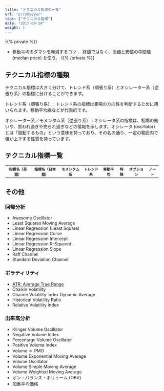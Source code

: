 ```yaml
---
title: "テクニカル指標の一覧"
url: "p/7y8y8yw/"
tags: ["テクニカル指標"]
date: "2017-09-24"
weight: 1
---
```


{{% private %}}
- 移動平均のダマシを軽減するコツ ... 終値ではなく、高値と安値の中間値 (median price) を使う。
{{% /private %}}

<script>
document.addEventListener('DOMContentLoaded', function() {
  const arr = [
    { en: "Bill William's Alligator Oscillator", jp: '', tags: ['trend'] },
    { en: "Bill William's Alligator", jp: '', tags: ['trend'] },
    { en: "Lane's Stochastic Oscillator", jp: '', tags: ['momentum'] },
    { en: "Williams’ Percent Range", jp: 'ウィリアム％Ｒ', tags: ['momentum'] },
    { en: '', jp: '株価移動平均乖離線', tags: ['momentum'] },
    { en: 'A/D (Accumulation Distribution) Ocsillator', jp: '騰落オシレーター', tags: ['momentum'] },
    { en: 'AB Ratio', jp: '強弱レシオ', tags: ['momentum'] },
    { en: 'ADX/DMI', jp: '', tags: ['trend'], url: '/p/9ju3pvu' },
    { en: 'ADXR', jp: '', tags: ['trend'] },
    { en: 'ASI: Accumulation Swing Index', jp: '集積スイング・インデックス', tags: ['momentum'], note: '考案者: J.W.ワイルダー(Welles Wilder)' },
    { en: 'Accelerator/Decelerator', jp: 'AC オシレーター', tags: ['momentum'] },
    { en: 'Adaptive Moving Average', jp: '', tags: ['ma'] },
    { en: 'Anti-Watch Curve, Contrary Watch Curve, Counter Clock Curve', jp: '逆ウォッチ曲線', tags: ['sp'] },
    { en: 'Arnaud Legoux Moving Average', jp: '', tags: ['ma'] },
    { en: 'Aroon Oscillator', jp: '', tags: ['trend'] },
    { en: 'Aroon Up/Dn', jp: '', tags: ['trend'] },
    { en: 'Bollinger Bands', jp: 'ボリンジャーバンド', tags: ['momentum', 'ma'], url: '/p/s6djqv3' },
    { en: 'Chaikin Money Flow', jp: 'チャイキン・マネー・フロー', tags: ['momentum'] },
    { en: 'Chaikin Oscillator', jp: 'チャイキン・オシレーター', tags: ['momentum'] },
    { en: 'Chande Momentum Oscillator', jp: '', tags: ['momentum'] },
    { en: 'Chop Zone', jp: '', tags: ['trend'] },
    { en: 'Choppiness Index', jp: '', tags: ['trend'] },
    { en: 'Connors RSI', jp: '', tags: ['trend'] },
    { en: 'Coppock Curve', jp: '', tags: ['trend'] },
    { en: 'DMI: Directional Movement Index', jp: '方向性指数', tags: ['trend'], url: '/p/9ju3pvu' },
    { en: 'Delta', jp: 'デルタ', tags: ['momentum', 'op'], note: 'オプションプレミアムの変化率' },
    { en: 'Departure Chart', jp: '', tags: ['ma'] },
    { en: 'Detrended Price Oscillator', jp: '', tags: ['trend'] },
    { en: 'Donchian Channel Width', jp: '', tags: ['trend'] },
    { en: 'Donchian Channels', jp: '', tags: ['trend'] },
    { en: 'Double Exponential Moving Avg', jp: '', tags: ['ma'] },
    { en: 'Ease of Movement', jp: '', tags: ['ma'] },
    { en: 'Elder-Ray', jp: '', tags: ['momentum'] },
    { en: 'Elder Impulse  System', jp: '', tags: ['trend'] },
    { en: 'Envelope', jp: 'エンベロープ', tags: ['momentum'] },
    { en: 'Fast Stochastic Oscillator', jp: 'ファスト・ストキャスティクス', tags: ['momentum'] },
    { en: 'Fibonacci Retracement', jp: 'フィボナッチ（フィボナッチ・リトレースメント）', tags: ['sp'] },
    { en: 'Force Index', jp: '', tags: ['momentum'] },
    { en: 'GMMA', jp: '複合型移動平均線', tags: ['ma', 'trend'], url: '/p/92izet9', note: '考案者: ダリル・グッピー。12本のEMA（指数平滑移動平均線）を使用する。' },
    { en: 'High & Low Channel', jp: 'HL バンド', tags: ['trend'] },
    { en: 'Hull Moving Average', jp: '', tags: ['ma'] },
    { en: 'IV: Implied Volatility', jp: 'インプライド・ボラティリティ', tags: ['momentum', 'op'] },
    { en: 'Ichimoku', jp: '一目均衡表', tags: ['ma', 'sp'], note: '考案者: 一目山人' },
    { en: 'Intraday Intensity %', jp: '', tags: ['momentum'] },
    { en: 'Intraday Intensity', jp: '', tags: ['momentum'] },
    { en: 'Know Sure Thing', jp: '', tags: ['ma'] },
    { en: 'MA Crossover', jp: '', tags: ['ma'] },
    { en: 'MACD: Moving Average Convergence/Divergence', jp: '移動平均収束発散法', tags: ['momentum'], url: '/p/hj7nm4h' },
    { en: 'MFI: Money Flow Index', jp: 'マネー・フロー・インデックス', tags: ['momentum'] },
    { en: 'Mass Index', jp: '', tags: ['trend'] },
    { en: 'McGinley Dynamic', jp: '', tags: ['ma'] },
    { en: 'Momentum', jp: 'モメンタム', tags: ['momentum'], url: '/p/q7gow5c', note: '一定期間前の価格に対して、現在の価格がどれくらいの比率（％）かを表します。同じ価格ならば 100 で、値段が倍になっているのであれば 200 となります。' },
    { en: 'Moving Standard Deviation', jp: '', tags: ['ma'] },
    { en: 'Normal Stochastic Oscillator', jp: 'ノーマル・ストキャスティクス', tags: ['momentum'] },
    { en: 'Parabolic SAR', jp: 'パラボリック SAR', tags: ['trend'] },
    { en: 'Percent B', jp: '', tags: ['ma'] },
    { en: 'Percentage Price Oscillator', jp: '', tags: ['momentum'] },
    { en: 'Pivot Points High/Low', jp: 'ピボットポイント', tags: ['sp'], note: '考案者：J.W.ワイルダー(Welles Wilder)' },
    { en: 'Point and Figure', jp: 'ポイント＆フィギュア', tags: ['sp', 'trend'] },
    { en: 'Price Oscillator', jp: '', tags: ['momentum'] },
    { en: 'Price Volume Trend', jp: '', tags: ['trend'] },
    { en: 'Psychological Line', jp: 'サイコロジカル・ライン', tags: ['momentum'] },
    { en: 'RCI: Rank Correlation Index', jp: '順位相関係数', tags: ['momentum'] },
    { en: 'ROC: Rate Of Change', jp: 'レート・オブ・チェンジ', tags: ['momentum'] },
    { en: 'RSI: Relative Strength Index', jp: '相対力指数', tags: ['momentum'], url: '/p/trghokn' },
    { en: 'Ratiocator', jp: 'レシオケータ', tags: ['momentum'], note: '日経平均株価と個別銘柄株価の乖離を示します。' },
    { en: 'Relative Vigor Index', jp: '', tags: ['trend'] },
    { en: 'Slow Stochastic Oscillator', jp: 'スロー・ストキャスティクス', tags: ['momentum'] },
    { en: 'Stochastic Oscillator', jp: 'ストキャスティクス', tags: ['momentum'] },
    { en: 'Stochastic RSI', jp: 'ストキャスティック RSC', tags: ['momentum'] },
    { en: 'Swing Index', jp: '', tags: ['trend'] },
    { en: 'TRIX', jp: '', tags: ['ma'] },
    { en: 'Three Line Break', jp: '新値足（スリーラインブレイク）', tags: ['sp'] },
    { en: 'Triangular Moving Average', jp: '', tags: ['ma'] },
    { en: 'Triple Exponential Moving Avg', jp: '', tags: ['ma'] },
    { en: 'True Strength Index', jp: '', tags: ['momentum'] },
    { en: 'Typical Price', jp: '', tags: ['trend'] },
    { en: 'VAP: Volume at Price', jp: '価格帯別出来高', tags: ['sp'] },
    { en: 'VR: Volume Ratio', jp: 'ボリューム・レシオ', tags: ['momentum'], note: 'RSI の出来高版。' },
    { en: 'Variable Moving Average', jp: '', tags: ['ma'] },
    { en: 'Vertical Horizontal Filter', jp: '', tags: ['trend'] },
    { en: 'Vortex', jp: '', tags: ['trend'] },
    { en: 'Weighted Close', jp: '', tags: ['trend'] },
    { en: 'Wilder Moving Average', jp: '', tags: ['ma'] },
    { en: 'ZigZag', jp: 'ジグザグ', tags: ['trend'] },
    { en: '', jp: 'ケルトナー・チャネル', tags: ['momentum'] },
    { en: '', jp: 'コモディティー・チャネル', tags: ['momentum'] },
    { en: '', jp: 'パフォーマンス', tags: ['trend'] },
    { en: '', jp: 'パラボリック', tags: ['trend'] },
    { en: 'WMA: Weighted Moving Average', jp: '加重移動平均', tags: ['ma'] },
    { en: 'SMA: Simple Moving Average', jp: '単純移動平均', tags: ['ma'] },
    { en: 'EMA: Exponential Moving Average', jp: '指数平滑移動平均', tags: ['ma'], url: '/p/67gvggc' },
    { en: '', jp: '究極のオシレーター', tags: ['ma'] },
  ];
  let html = '';
  for (let i = 0; i < arr.length; ++i) {
    const e = arr[i];
    html += '<tr>';
    if (e.url) {
      html += '<td><a href="' + e.url + '">' + e.en + '</td>';
      html += '<td><a href="' + e.url + '">' + e.jp + '</td>';
    } else {
      html += '<td>' + e.en + '</td>';
      html += '<td>' + e.jp + '</td>';
    }
    html += '<td style="text-align:center">' + (e.tags.indexOf('momentum') != -1 ? 'モ' : '-') + '</td>';
    html += '<td style="text-align:center">' + (e.tags.indexOf('trend') != -1 ? 'ト' : '-') + '</td>';
    html += '<td style="text-align:center">' + (e.tags.indexOf('ma') != -1 ? '移' : '-') + '</td>';
    html += '<td style="text-align:center">' + (e.tags.indexOf('sp') != -1 ? '特' : '-') + '</td>';
    html += '<td style="text-align:center">' + (e.tags.indexOf('op') != -1 ? 'Op' : '-') + '</td>';
    html += '<td>' + (e.note ? e.note : '-') + '</td>';
    html += '</tr>';
  }
  document.getElementById('placeholder').innerHTML += html;
});
</script>


テクニカル指標の種類
----

テクニカル指標は大きく分けて、トレンド系（順張り系）とオシレーター系（逆張り系）の指標に分けることができます。

トレンド系（順張り系）
: トレンド系の指標は相場の方向性を判断するために用いられます。移動平均線などが代表的です。

オシレーター系／モメンタム系（逆張り系）
: オシレータ系の指標は、相場の勢いや、買われ過ぎや売られ過ぎなどの情報を示します。オシレータ (oscillator) とは「振動するもの」という意味を持っており、その名の通り、一定の範囲内で値が上下する性質を持っています。


テクニカル指標一覧
----

<table id="placeholder" style="font-size: smaller">
    <tr>
        <th>指標名（英語）</th>
        <th>指標名（日本語）</th>
        <th>モメンタム系</th>
        <th>トレンド系</th>
        <th>移動平均</th>
        <th>特殊</th>
        <th>オプション</th>
        <th>ノート</th>
    </tr>
</table>


その他
----

### 回帰分析
- Awesome Oscillator
- Least Squares Moving Average
- Linear Regression (Least Square)
- Linear Regression Curve
- Linear Regression Intercept
- Linear Regression R-Squared
- Linear Regression Slope
- Raff Channel
- Standard Deviation Channel

### ボラティリティ
- [ATR: Average True Range](/p/tasaq7n)
- Chaikin Volatility
- Chande Volatility Index Dynamic Average
- Historical Volatility Ratio
- Relative Volatility Index

### 出来高分析
- Klinger Volume Oscillator
- Negative Volume Index
- Percentage Volume Oscillator
- Positive Volume Index
- Volume ＊ PMO
- Volume Exponential Moving Average
- Volume Oscillator
- Volume Simple Moving Average
- Volume Weighted Moving Average
- オン・バランス・ボリューム (OBV)
- 加重平均価格

